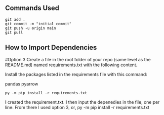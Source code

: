 ## Commands Used

```
git add .
git commit -m "initial commit"
git push -u origin main
git pull
```
## How to Import Dependencies


#Option 3
Create a file in the root folder of your repo (same level as the README.md) named requirements.txt with the following content. 

Install the packages listed in the requirements file with this command:

pandas
pyarrow

```
py -m pip install -r requirements.txt
```

I created the requirement.txt. I then input the depenedies in the file, one per line. From there I used option 3, or, py -m pip install -r requirements.txt
